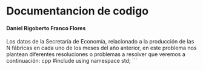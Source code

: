 # Documentancion de codigo

#### Daniel Rigoberto Franco Flores 

Los datos de la Secretaría de Economía, relacionado a la producción de las N fábricas en cada uno de los meses del año anterior, en este problema nos plantean diferentes resoluciones o problemas a resolver que veremos a continuación:
cpp
#include <iostream>
using namespace std;
´´´
<!--stackedit_data:
eyJoaXN0b3J5IjpbLTQ3MjMwMzYzMSwtMjA4ODc0NjYxMiwyNj
M4MzY5MDksNDcwODI1MDczLC0zMzI0NTUzNjNdfQ==
-->